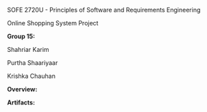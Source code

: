 SOFE 2720U - Principles of Software and Requirements Engineering 

Online Shopping System Project

<b> Group 15: </b>

Shahriar Karim

Purtha Shaariyaar

Krishka Chauhan

<b> Overview: </b>




<b> Artifacts: </b>
